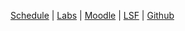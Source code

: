 
<p><a href="{{site.baseurl}}ss2017/info2/schedule">Schedule</a>
| <a href="{{site.baseurl}}ss2017/info2/labs">Labs</a>
| <a href="#">Moodle</a>
| <a href="#">LSF</a> |
<a href="https://github.com/htw-imi-info2">Github</a></p>
  

